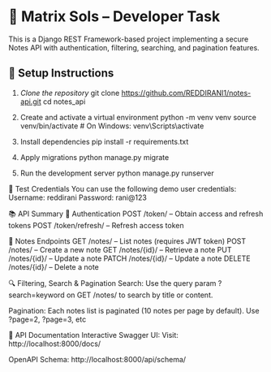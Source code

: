 # 📘 Matrix Sols – Developer Task

This is a Django REST Framework-based project implementing a secure Notes API with authentication, filtering, searching, and pagination features.

## 🔧 Setup Instructions

1. *Clone the repository*
   git clone https://github.com/REDDIRANI1/notes-api.git
   cd notes_api

2. Create and activate a virtual environment
   python -m venv venv
   source venv/bin/activate # On Windows: venv\Scripts\activate

3. Install dependencies
   pip install -r requirements.txt

4. Apply migrations
   python manage.py migrate

5. Run the development server
   python manage.py runserver

🔐 Test Credentials
You can use the following demo user credentials:
Username: reddirani
Password: rani@123

📚 API Summary
🔑 Authentication
POST /token/ – Obtain access and refresh tokens
POST /token/refresh/ – Refresh access token

📝 Notes Endpoints
GET /notes/ – List notes (requires JWT token)
POST /notes/ – Create a new note
GET /notes/{id}/ – Retrieve a note
PUT /notes/{id}/ – Update a note
PATCH /notes/{id}/ – Update a note
DELETE /notes/{id}/ – Delete a note

🔍 Filtering, Search & Pagination
Search:
Use the query param ?search=keyword on GET /notes/ to search by title or content.

Pagination:
Each notes list is paginated (10 notes per page by default). Use ?page=2, ?page=3, etc

🧪 API Documentation
Interactive Swagger UI:
Visit: http://localhost:8000/docs/

OpenAPI Schema:
http://localhost:8000/api/schema/
